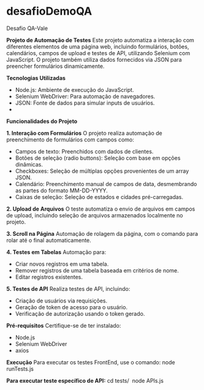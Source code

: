 # desafioDemoQA
Desafio QA-Vale


**Projeto de Automação de Testes**
Este projeto automatiza a interação com diferentes elementos de uma página web, incluindo formulários, botões, calendários, campos de upload e testes de API, utilizando Selenium com JavaScript.
 O projeto também utiliza dados fornecidos via JSON para preencher formulários dinamicamente.

**Tecnologias Utilizadas**
* Node.js: Ambiente de execução do JavaScript.
* Selenium WebDriver: Para automação de navegadores.
* JSON: Fonte de dados para simular inputs de usuários.
* 
**Funcionalidades do Projeto**

**1. Interação com Formulários**
O projeto realiza automação de preenchimento de formulários com campos como:
* Campos de texto: Preenchidos com dados de clientes.
* Botões de seleção (radio buttons): Seleção com base em opções dinâmicas.
* Checkboxes: Seleção de múltiplas opções provenientes de um array JSON.
* Calendário: Preenchimento manual de campos de data, desmembrando as partes do formato MM-DD-YYYY.
* Caixas de seleção: Seleção de estados e cidades pré-carregadas.

**2. Upload de Arquivos**
O teste automatiza o envio de arquivos em campos de upload, incluindo seleção de arquivos armazenados localmente no projeto.

**3. Scroll na Página**
Automação de rolagem da página, com o comando para rolar até o final automaticamente.

**4. Testes em Tabelas**
Automação para:
* Criar novos registros em uma tabela.
* Remover registros de uma tabela baseada em critérios de nome.
* Editar registros existentes.

**5. Testes de API**
Realiza testes de API, incluindo:
* Criação de usuários via requisições.
* Geração de token de acesso para o usuário.
* Verificação de autorização usando o token gerado.

**Pré-requisitos**
Certifique-se de ter instalado:
* Node.js
* Selenium WebDriver
* axios

**Execução**
Para executar os testes FrontEnd, use o comando:
node  runTests.js

**Para executar teste específico de API:**
cd tests/  node APIs.js


